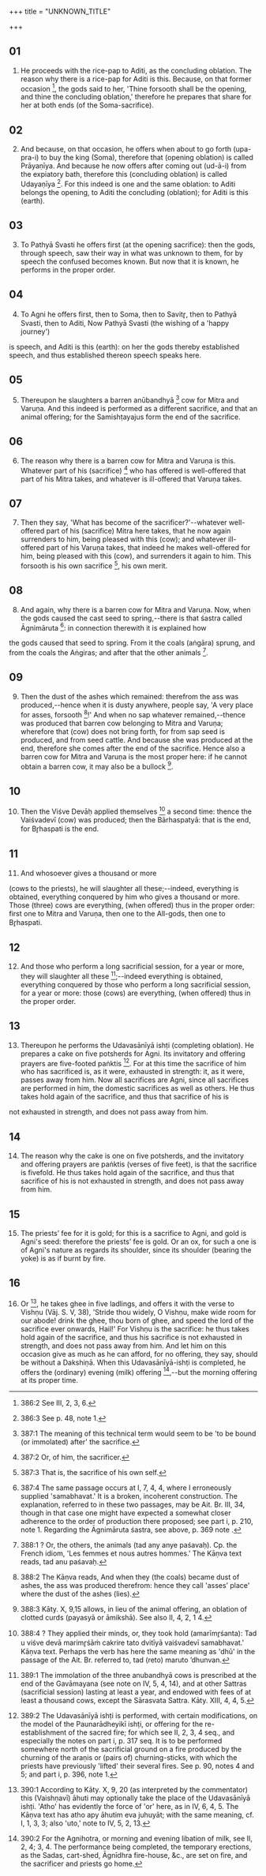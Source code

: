 +++
title = "UNKNOWN_TITLE"

+++


## 01
1. He proceeds with the rice-pap to Aditi, as the concluding oblation. The reason why there is a rice-pap for Aditi is this. Because, on that former occasion [^egg_897], the gods said to her, 'Thine forsooth shall be the opening, and thine the concluding oblation,' therefore he prepares that share for her at both ends (of the Soma-sacrifice).

[^egg_897]: 386:2 See III, 2, 3, 6.

## 02
2. And because, on that occasion, he offers when about to go forth (upa-pra-i) to buy the king (Soma), therefore that (opening oblation) is called Prāyaṇīya. And because he now offers after coming out (ud-ā-i) from the expiatory bath, therefore this (concluding oblation) is called Udayaṇīya [^egg_898]. For this indeed is one and the same oblation: to Aditi belongs the opening, to Aditi the concluding (oblation); for Aditi is this (earth).

[^egg_898]: 386:3 See p. 48, note 1.

## 03
3. To Pathyā Svasti he offers first (at the opening sacrifice): then the gods, through speech, saw their way in what was unknown to them, for by speech the confused becomes known. But now that it is known, he performs in the proper order.

## 04
4. To Agni he offers first, then to Soma, then to Savitr̥, then to Pathyā Svasti, then to Aditi, Now Pathyā Svasti (the wishing of a 'happy journey')

is speech, and Aditi is this (earth): on her the gods thereby established speech, and thus established thereon speech speaks here.

## 05
5. Thereupon he slaughters a barren anūbandhyā [^egg_899] cow for Mitra and Varuṇa. And this indeed is performed as a different sacrifice, and that an animal offering; for the Samishṭayajus form the end of the sacrifice.

[^egg_899]: 387:1 The meaning of this technical term would seem to be 'to be bound (or immolated) after' the sacrifice.

## 06
6. The reason why there is a barren cow for Mitra and Varuṇa is this. Whatever part of his (sacrifice) [^egg_900] who has offered is well-offered that part of his Mitra takes, and whatever is ill-offered that Varuṇa takes.

[^egg_900]: 387:2 Or, of him, the sacrificer.

## 07
7. Then they say, 'What has become of the sacrificer?'--whatever well-offered part of his (sacrifice) Mitra here takes, that he now again surrenders to him, being pleased with this (cow); and whatever ill-offered part of his Varuṇa takes, that indeed he makes well-offered for him, being pleased with this (cow), and surrenders it again to him. This forsooth is his own sacrifice [^egg_901], his own merit.

[^egg_901]: 387:3 That is, the sacrifice of his own self.

## 08
8. And again, why there is a barren cow for Mitra and Varuṇa. Now, when the gods caused the cast seed to spring,--there is that śastra called Āgnimāruta [^egg_902]: in connection therewith it is explained how

[^egg_902]: 387:4 The same passage occurs at I, 7, 4, 4, where I erroneously supplied 'samabhavat.' It is a broken, incoherent construction. The explanation, referred to in these two passages, may be Ait. Br. III, 34, though in that case one might have expected a somewhat closer adherence to the order of production there proposed;  see part i, p. 210, note 1. Regarding the Āgnimāruta śastra, see above, p. 369 note .

the gods caused that seed to spring. From it the coals (aṅgāra) sprung, and from the coals the Aṅgiras; and after that the other animals [^egg_903].

[^egg_903]: 388:1 ? Or, the others, the animals (tad any anye paśavaḥ). Cp. the French idiom, 'Les femmes et nous autres hommes.' The Kāṇva text reads, tad anu paśavaḥ.

## 09
9. Then the dust of the ashes which remained: therefrom the ass was produced,--hence when it is dusty anywhere, people say, 'A very place for asses, forsooth [^egg_904]!' And when no sap whatever remained,--thence was produced that barren cow belonging to Mitra and Varuṇa; wherefore that (cow) does not bring forth, for from sap seed is produced, and from seed cattle. And because she was produced at the end, therefore she comes after the end of the sacrifice. Hence also a barren cow for Mitra and Varuṇa is the most proper here: if he cannot obtain a barren cow, it may also be a bullock [^egg_905].

[^egg_904]: 388:2 The Kāṇva reads, And when they (the coals) became dust of ashes, the ass was produced therefrom: hence they call 'asses’ place' where the dust of the ashes (lies).

[^egg_905]: 388:3 Kāty. X, 9,15 allows, in lieu of the animal offering, an oblation of clotted curds (payasyā or āmikshā). See also II, 4, 2, 1 4.

## 10
10. Then the Viśve Devāḥ applied themselves [^egg_906] a second time: thence the Vaiśvadevī (cow) was produced; then the Bārhaspatyā: that is the end, for Br̥haspati is the end.

[^egg_906]: 388:4 ? They applied their minds, or, they took hold (amarīmr̥śanta): Tad u viśve devā marimr̥śāṁ cakrire tato dvitīyā vaiśvadevī samabhavat.' Kāṇva text. Perhaps the verb has here the same meaning as 'dhū' in the passage of the Ait. Br. referred to, tad (reto) maruto ’dhunvan.

## 11
11. And whosoever gives a thousand or more

 (cows to the priests), he will slaughter all these;--indeed, everything is obtained, everything conquered by him who gives a thousand or more. Those (three) cows are everything, (when offered) thus in the proper order: first one to Mitra and Varuṇa, then one to the All-gods, then one to Br̥haspati.

## 12
12. And those who perform a long sacrificial session, for a year or more, they will slaughter all these [^egg_907];--indeed everything is obtained, everything conquered by those who perform a long sacrificial session, for a year or more: those (cows) are everything, (when offered) thus in the proper order.

[^egg_907]: 389:1 The immolation of the three anubandhyā cows is prescribed at the end of the Gavāmayana (see note on IV, 5, 4, 14), and at other Sattras (sacrificial session) lasting at least a year, and endowed with fees of at least a thousand cows, except the Sārasvata Sattra. Kāty. XIII, 4, 4, 5.

## 13
13. Thereupon he performs the Udavasānīyā ishṭi (completing oblation). He prepares a cake on five potsherds for Agni. Its invitatory and offering prayers are five-footed paṅktis [^egg_908]. For at this time the sacrifice of him who has sacrificed is, as it were, exhausted in strength: it, as it were, passes away from him. Now all sacrifices are Agni, since all sacrifices are performed in him, the domestic sacrifices as well as others. He thus takes hold again of the sacrifice, and thus that sacrifice of his is

[^egg_908]: 389:2 The Udavasānīyā ishṭi is performed, with certain modifications, on the model of the Paunarādheyikī ishṭi, or offering for the re-establishment of the sacred fire; for which see II, 2, 3, 4 seq., and especially the notes on part i, p. 317 seq. It is to be performed somewhere north of the sacrificial ground on a fire produced by the churning of the araṇis or (pairs of) churning-sticks, with which the priests have previously 'lifted' their several fires. See p. 90, notes 4 and 5; and part i, p. 396, note 1.

not exhausted in strength, and does not pass away from him.

## 14
14. The reason why the cake is one on five potsherds, and the invitatory and offering prayers are paṅktis (verses of five feet), is that the sacrifice is fivefold. He thus takes hold again of the sacrifice, and thus that sacrifice of his is not exhausted in strength, and does not pass away from him.

## 15
15. The priests’ fee for it is gold; for this is a sacrifice to Agni, and gold is Agni's seed: therefore the priests’ fee is gold. Or an ox, for such a one is of Agni's nature as regards its shoulder, since its shoulder (bearing the yoke) is as if burnt by fire.

## 16
16. Or [^egg_909], he takes ghee in five ladlings, and offers it with the verse to Vishṇu (Vāj. S. V, 38), 'Stride thou widely, O Vishṇu, make wide room for our abode! drink the ghee, thou born of ghee, and speed the lord of the sacrifice ever onwards, Hail!' For Vishṇu is the sacrifice: he thus takes hold again of the sacrifice, and thus his sacrifice is not exhausted in strength, and does not pass away from him. And let him on this occasion give as much as he can afford, for no offering, they say, should be without a Dakshiṇā. When this Udavasānīyā-ishṭi is completed, he offers the (ordinary) evening (milk) offering [^egg_910],--but the morning offering at its proper time.

[^egg_909]: 390:1 According to Kāty. X, 9, 20 (as interpreted by the commentator) this (Vaishṇavī) āhuti may optionally take the place of the Udavasānīyā ishṭi. 'Atho' has evidently the force of 'or' here, as in IV, 6, 4, 5. The Kāṇva text has atho apy āhutim eva juhuyāt; with the same meaning, cf. I, 1, 3, 3; also 'uto,' note to IV, 5, 2, 13.

[^egg_910]: 390:2 For the Agnihotra, or morning and evening libation of milk, see II, 2, 4; 3, 4. The performance being completed, the temporary  erections, as the Sadas, cart-shed, Āgnīdhra fire-house, &c., are set on fire, and the sacrificer and priests go home.

